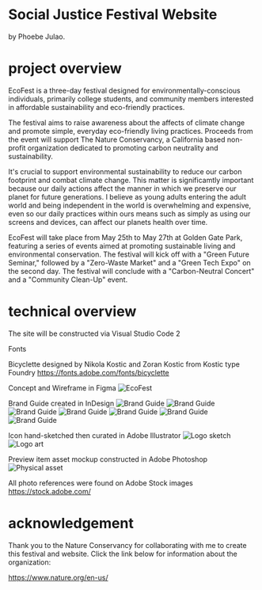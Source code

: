 # Social Justice Festival Website

by Phoebe Julao.

# project overview
EcoFest is a three-day festival designed for environmentally-conscious individuals, primarily college students, and community members interested in affordable sustainability and eco-friendly practices.

The festival aims to raise awareness about the affects of climate change and promote simple, everyday eco-friendly living practices. Proceeds from the event will support The Nature Conservancy, a California based non-profit organization dedicated to promoting carbon neutrality and sustainability.

It's crucial to support environmental sustainability to reduce our carbon footprint and  combat climate change. This matter is significamtly important because our daily actions affect the manner in which we preserve our planet for future generations. I believe as young adults entering the adult world and being independent in the world is overwhelming and expensive, even so our daily practices within ours means such as simply as using our screens and devices, can affect our planets health over time.

EcoFest will take place from May 25th to May 27th at Golden Gate Park, featuring a series of events aimed at promoting sustainable living and environmental conservation. The festival will kick off with a "Green Future Seminar," followed by a "Zero-Waste Market" and a "Green Tech Expo" on the second day. The festival will conclude with a "Carbon-Neutral Concert" and a "Community Clean-Up" event.
# technical overview

The site will be constructed via Visual Studio Code 2

Fonts

Bicyclette designed by Nikola Kostic and Zoran Kostic from Kostic type Foundry
https://fonts.adobe.com/fonts/bicyclette

Concept and Wireframe in Figma
![EcoFest](./img/ecofestwf.jpg)

Brand Guide created in InDesign 
![Brand Guide](./img/brandguideone.jpg)
![Brand Guide](./img/brandguidemoodb.jpg)
![Brand Guide](./img/brandguidelogoinspo.jpg)
![Brand Guide](./img/brandguidepattern.jpg)
![Brand Guide](./img/brandguidecolor.jpg)
![Brand Guide](./img/brandguidetypogr.jpg)
![Brand Guide](./img/brandguideslayout.jpg)

Icon hand-sketched then curated in Adobe Illustrator
![Logo sketch](./img/ecofestsketch.png)
![Logo art](./img/ecofestlogoicon.png)

Preview item asset mockup constructed in Adobe Photoshop
![Physical asset](./img/efpinmockup.png)

All photo references were found on Adobe Stock images
https://stock.adobe.com/


# acknowledgement

Thank you to the Nature Conservancy for collaborating with me to create this festival and website. Click the link below for information about the organization:

https://www.nature.org/en-us/
